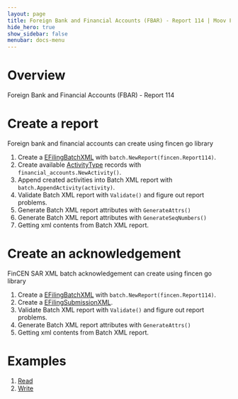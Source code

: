 ```yaml
---
layout: page
title: Foreign Bank and Financial Accounts (FBAR) - Report 114 | Moov FinCEN
hide_hero: true
show_sidebar: false
menubar: docs-menu
---
```


# Overview

Foreign Bank and Financial Accounts (FBAR) - Report 114


# Create a report

Foreign bank and financial accounts can create using fincen go library

1. Create a [EFilingBatchXML](https://godoc.org/github.com/moov-io/fincen/pkg/batch#EFilingBatchXML) with `batch.NewReport(fincen.Report114)`.
2. Create available [ActivityType](https://godoc.org/github.com/moov-io/pkg/financial_accounts#ActivityType) records with `financial_accounts.NewActivity()`.
3. Append created activities into Batch XML report with `batch.AppendActivity(activity)`.
4. Validate Batch XML report with `Validate()` and figure out report problems.
5. Generate Batch XML report attributes with `GenerateAttrs()`
6. Generate Batch XML report attributes with `GenerateSeqNumbers()`
7. Getting xml contents from Batch XML report.

# Create an acknowledgement

FinCEN SAR XML batch acknowledgement can create using fincen go library

1. Create a [EFilingBatchXML](https://godoc.org/github.com/moov-io/fincen/pkg/batch#EFilingBatchXML) with `batch.NewReport(fincen.Report114)`.
2. Create a [EFilingSubmissionXML](https://godoc.org/github.com/moov-io/pkg/batch#EFilingSubmissionXML).
3. Validate Batch XML report with `Validate()` and figure out report problems.
4. Generate Batch XML report attributes with `GenerateAttrs()`
5. Getting xml contents from Batch XML report.

# Examples
1. [Read](https://github.com/moov-io/fincen/tree/master/examples/financial_account_read/main.go)
2. [Write](https://github.com/moov-io/fincen/tree/master/examples/financial_account_write/main.go)
